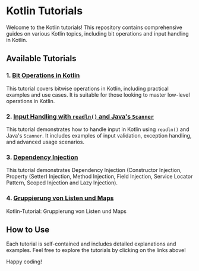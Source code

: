 
# Kotlin Tutorials

Welcome to the Kotlin tutorials! This repository contains comprehensive guides on various Kotlin topics, including bit operations and input handling in Kotlin.

## Available Tutorials

### 1. [Bit Operations in Kotlin](ReadmeBitOperations.md)
This tutorial covers bitwise operations in Kotlin, including practical examples and use cases. It is suitable for those looking to master low-level operations in Kotlin.

### 2. [Input Handling with `readln()` and Java's `Scanner`](ReadmeReadlnAndScanner.md)
This tutorial demonstrates how to handle input in Kotlin using `readln()` and Java's `Scanner`. It includes examples of input validation, exception handling, and advanced usage scenarios.

### 3. [Dependency Injection](ReadmeDependencyInjection.md)
This tutorial demonstrates Dependency Injection (Constructor Injection, Property (Setter) Injection, Method Injection, Field Injection, Service Locator Pattern, Scoped Injection and Lazy Injection).

### 4. [Gruppierung von Listen und Maps](GruppierungVonListenUndMaps.md)
Kotlin-Tutorial: Gruppierung von Listen und Maps

## How to Use
Each tutorial is self-contained and includes detailed explanations and examples. Feel free to explore the tutorials by clicking on the links above!

Happy coding!
